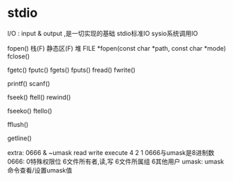 # stdio

I/O : input & output ,是一切实现的基础
    stdio标准IO
    sysio系统调用IO

fopen()
    栈(F)   静态区(F)   堆
    FILE *fopen(const char *path, const char *mode)
fclose()

fgetc()
fputc()
fgets()
fputs()
fread()
fwrite()

printf()
scanf()

fseek()
ftell()
rewind()

fseeko()
ftello()

fflush()

getline()


extra:
    0666 & ~umask
    read write execute
    4   2   1
    0666与umask是8进制数
        0666:
            0特殊权限位
            6文件所有者,读,写
            6文件所属组
            6其他用户
        umask:
            umask命令查看/设置umask值

